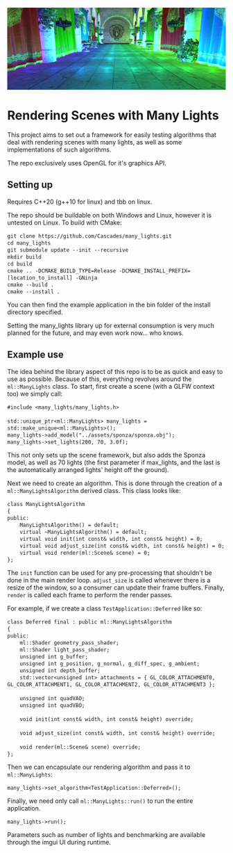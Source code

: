 ![alt text](https://github.com/Cascades/many_lights/blob/master/header.png?raw=true)

# Rendering Scenes with Many Lights

This project aims to set out a framework for easily testing algorithms that deal with rendering scenes with many lights, as well as some implementations of such algorithms.

The repo exclusively uses OpenGL for it's graphics API.

## Setting up

Requires C++20 (g++10 for linux) and tbb on linux.

The repo should be buildable on both Windows and Linux, however it is untested on Linux. To build with CMake:

```
git clone https://github.com/Cascades/many_lights.git
cd many_lights
git submodule update --init --recursive
mkdir build
cd build
cmake .. -DCMAKE_BUILD_TYPE=Release -DCMAKE_INSTALL_PREFIX=[location_to_install] -GNinja
cmake --build .
cmake --install .
```

You can then find the example application in the bin folder of the install directory specified.

Setting the many_lights library up for external consumption is very much planned for the future, and may even work now... who knows.

## Example use

The idea behind the library aspect of this repo is to be as quick and easy to use as possible. Because of this, everything revolves around the `ml::ManyLights` class. To start, first create a scene (with a GLFW context too) we simply call:

```
#include <many_lights/many_lights.h>

std::unique_ptr<ml::ManyLights> many_lights = std::make_unique<ml::ManyLights>();
many_lights->add_model("../assets/sponza/sponza.obj");
many_lights->set_lights(200, 70, 3.0f);
```
This not only sets up the scene framework, but also adds the Sponza model, as well as 70 lights (the first parameter if max_lights, and the last is the automatically arranged lights' height off the ground).

Next we need to create an algorithm. This is done through the creation of a `ml::ManyLightsAlgorithm` derived class. This class looks like:

```
class ManyLightsAlgorithm
{
public:
    ManyLightsAlgorithm() = default;
    virtual ~ManyLightsAlgorithm() = default;
    virtual void init(int const& width, int const& height) = 0;
    virtual void adjust_size(int const& width, int const& height) = 0;
    virtual void render(ml::Scene& scene) = 0;
};
```

The `init` function can be used for any pre-processing that shouldn't be done in the main render loop. `adjust_size` is called whenever there is a resize of the window, so a consumer can update their frame buffers. Finally, `render` is called each frame to perform the render passes.

For example, if we create a class `TestApplication::Deferred` like so:

```
class Deferred final : public ml::ManyLightsAlgorithm
{
public:
    ml::Shader geometry_pass_shader;
    ml::Shader light_pass_shader;
    unsigned int g_buffer;
    unsigned int g_position, g_normal, g_diff_spec, g_ambient;
    unsigned int depth_buffer;
    std::vector<unsigned int> attachments = { GL_COLOR_ATTACHMENT0, GL_COLOR_ATTACHMENT1, GL_COLOR_ATTACHMENT2, GL_COLOR_ATTACHMENT3 };

    unsigned int quadVAO;
    unsigned int quadVBO;

    void init(int const& width, int const& height) override;

    void adjust_size(int const& width, int const& height) override;

    void render(ml::Scene& scene) override;
};
```

Then we can encapsulate our rendering algorithm and pass it to `ml::ManyLights`:

```
many_lights->set_algorithm<TestApplication::Deferred>();
```

Finally, we need only call `ml::ManyLights::run()` to run the entire application.

```
many_lights->run();
```

Parameters such as number of lights and benchmarking are available through the imgui UI during runtime.
